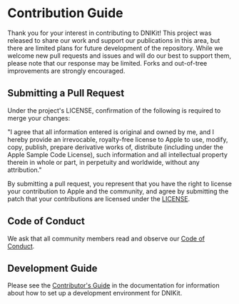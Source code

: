 
# Contribution Guide

Thank you for your interest in contributing to DNIKit! This project was released to share our work and support our publications in this area, but there are limited plans for future development of the repository. While we welcome new pull requests and issues and will do our best to support them, please note that our response may be limited. Forks and out-of-tree improvements are strongly encouraged.

## Submitting a Pull Request

Under the project's LICENSE, confirmation of the following is required to merge your changes:

"I agree that all information entered is original and owned by me, and I hereby provide an irrevocable, royalty-free license to Apple to use, modify, copy, publish, prepare derivative works of, distribute (including under the Apple Sample Code License), such information and all intellectual property therein in whole or part, in perpetuity and worldwide, without any attribution."

By submitting a pull request, you represent that you have the right to license your contribution to Apple and the community, and agree by submitting the patch that your contributions are licensed under the [LICENSE](LICENSE.md).

## Code of Conduct

We ask that all community members read and observe our [Code of Conduct](CODE_OF_CONDUCT.md).


## Development Guide

Please see the [Contributor's Guide](https://apple.github.io/dnikit/dev/contributing.html) in the documentation for information about how to set up a development environment for DNIKit.
